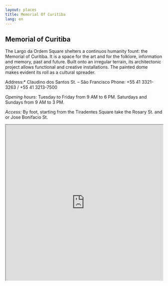 ```yaml
---
layout: places
title: Memorial Of Curitiba
lang: en
---
```


## Memorial of Curitiba


The Largo da Ordem Square shelters a continuos humanity fount: the Memorial of Curitiba. It is a space for the art and for the folklore, information and memory, past and future. Built onto an irregular terrain, its architectonic project allows functional and creative installations.
The painted dome makes evident its roll as a cultural spreader.


Address:*
Claudino dos Santos St. – São Francisco
Phone: +55 41 3321-3263 / +55 41 3213-7500

*Opening hours:*
Tuesday to Friday from 9 AM to 6 PM. Saturdays and Sundays from 9 AM to 3 PM.

*Access:*
By foot, starting from the Tiradentes Square  take the Rosary St. and or Jose Bonifacio St.

<iframe style="width:100%; height:500px;" src="https://a.tiles.mapbox.com/v3/nolram.iii9gm4e/attribution,zoompan,zoomwheel,geocoder,share.html"></iframe>
